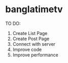 # banglatimetv
TO DO:
1. Create List Page
2. Create Post Page
3. Connect with server
4. Improve code
5. Improve performance